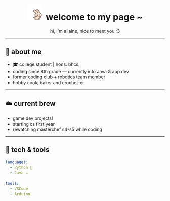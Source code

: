 <h1 align="center"><img src =https://github.com/allaine-sioson/allaine-sioson/blob/main/bunny.gif>   &nbspwelcome to my page ~</h1>
<p align="center">hi, i'm allaine, nice to meet you :3</p>

---

## 🍂 about me

- 🎓 college student | hons. bhcs
- coding since 8th grade — currently into Java & app dev  
- former coding club + robotics team member
- hobby cook, baker and crochet-er

---

## ☁️ current brew

- game dev projects!
- starting cs first year
- rewatching masterchef s4-s5 while coding

---

## 🐻 tech & tools

```yaml
languages:
  - Python 🐍
  - Java ☕

tools:
  - VSCode
  - Arduino

